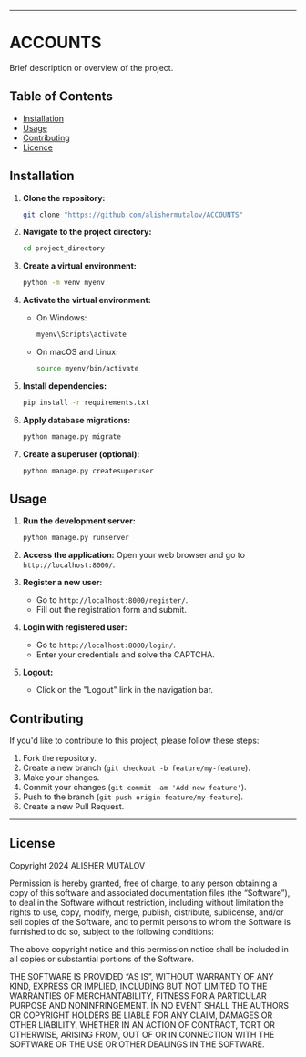 
---

# ACCOUNTS 

Brief description or overview of the project.

## Table of Contents

- [Installation](#installation)
- [Usage](#usage)
- [Contributing](#contributing)
- [Licence](#licence)


## Installation

1. **Clone the repository:**
    ```bash
    git clone "https://github.com/alishermutalov/ACCOUNTS"
    ```

2. **Navigate to the project directory:**
    ```bash
    cd project_directory
    ```

3. **Create a virtual environment:**
    ```bash
    python -m venv myenv
    ```

4. **Activate the virtual environment:**
    - On Windows:
        ```bash
        myenv\Scripts\activate
        ```
    - On macOS and Linux:
        ```bash
        source myenv/bin/activate
        ```

5. **Install dependencies:**
    ```bash
    pip install -r requirements.txt
    ```

6. **Apply database migrations:**
    ```bash
    python manage.py migrate
    ```

7. **Create a superuser (optional):**
    ```bash
    python manage.py createsuperuser
    ```

## Usage

1. **Run the development server:**
    ```bash
    python manage.py runserver
    ```

2. **Access the application:**
    Open your web browser and go to `http://localhost:8000/`.

3. **Register a new user:**
    - Go to `http://localhost:8000/register/`.
    - Fill out the registration form and submit.
    
4. **Login with registered user:**
    - Go to `http://localhost:8000/login/`.
    - Enter your credentials and solve the CAPTCHA.
    
5. **Logout:**
    - Click on the "Logout" link in the navigation bar.

## Contributing

If you'd like to contribute to this project, please follow these steps:

1. Fork the repository.
2. Create a new branch (`git checkout -b feature/my-feature`).
3. Make your changes.
4. Commit your changes (`git commit -am 'Add new feature'`).
5. Push to the branch (`git push origin feature/my-feature`).
6. Create a new Pull Request.

---
## License


Copyright 2024 ALISHER MUTALOV

Permission is hereby granted, free of charge, to any person obtaining a copy of this software and associated documentation files (the “Software”), to deal in the Software without restriction, including without limitation the rights to use, copy, modify, merge, publish, distribute, sublicense, and/or sell copies of the Software, and to permit persons to whom the Software is furnished to do so, subject to the following conditions:

The above copyright notice and this permission notice shall be included in all copies or substantial portions of the Software.

THE SOFTWARE IS PROVIDED “AS IS”, WITHOUT WARRANTY OF ANY KIND, EXPRESS OR IMPLIED, INCLUDING BUT NOT LIMITED TO THE WARRANTIES OF MERCHANTABILITY, FITNESS FOR A PARTICULAR PURPOSE AND NONINFRINGEMENT. IN NO EVENT SHALL THE AUTHORS OR COPYRIGHT HOLDERS BE LIABLE FOR ANY CLAIM, DAMAGES OR OTHER LIABILITY, WHETHER IN AN ACTION OF CONTRACT, TORT OR OTHERWISE, ARISING FROM, OUT OF OR IN CONNECTION WITH THE SOFTWARE OR THE USE OR OTHER DEALINGS IN THE SOFTWARE.
